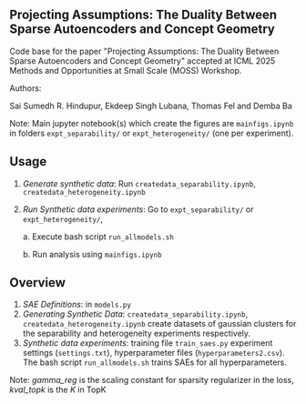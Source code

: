 ## Projecting Assumptions: The Duality Between Sparse Autoencoders and Concept Geometry

Code base for the paper "Projecting Assumptions: The Duality Between Sparse Autoencoders and Concept Geometry" accepted at ICML 2025 Methods and Opportunities at Small Scale (MOSS) Workshop.

Authors:

Sai Sumedh R. Hindupur, Ekdeep Singh Lubana, Thomas Fel and Demba Ba

Note: Main jupyter notebook(s) which create the figures are `mainfigs.ipynb` in folders `expt_separability/` or `expt_heterogeneity/` (one per experiment).


## Usage

1. *Generate synthetic data*: Run `createdata_separability.ipynb`, `createdata_heterogeneity.ipynb` 
2. *Run Synthetic data experiments*: Go to `expt_separability/` or `expt_heterogeneity/`,

    a. Execute bash script `run_allmodels.sh` 

    b. Run analysis using `mainfigs.ipynb` 


## Overview

1. *SAE Definitions*: in `models.py`
2. *Generating Synthetic Data*: `createdata_separability.ipynb`, `createdata_heterogeneity.ipynb` create datasets of gaussian clusters for the separability and heterogeneity experiments respectively. 
3. *Synthetic data experiments*: training file `train_saes.py` experiment settings (`settings.txt`), hyperparameter files (`hyperparameters2.csv`). The bash script `run_allmodels.sh` trains SAEs for all hyperparameters.


Note: _gamma_reg_ is the scaling constant for sparsity regularizer in the loss, _kval_topk_ is the _K_ in TopK